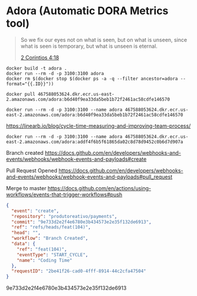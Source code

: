 # Adora (Automatic DORA Metrics tool)

> So we fix our eyes not on what is seen, but on what is unseen, since what is seen is temporary, but what is unseen is eternal.
>
> [2 Coríntios 4:18](https://www.bibliaonline.com.br/niv/2co/4/18)

```shell
docker build -t adora .
docker run --rm -d -p 3100:3100 adora
docker rm $(docker stop $(docker ps -a -q --filter ancestor=adora --format="{{.ID}}"))
```

```shell
docker pull 467588053624.dkr.ecr.us-east-2.amazonaws.com/adora:b6d40f9ea33da5beb1b72f2461ac58cdfe146570
```

```shell
docker run --rm -d -p 3100:3100 --name adora 467588053624.dkr.ecr.us-east-2.amazonaws.com/adora:b6d40f9ea33da5beb1b72f2461ac58cdfe146570
```

<https://linearb.io/blog/cycle-time-measuring-and-improving-team-process/>

```shell
docker run --rm -d -p 3100:3100 --name adora 467588053624.dkr.ecr.us-east-2.amazonaws.com/adora:addf4f6b5f61865da02c8d78d9452c0b6d7d907a
```

Branch created <https://docs.github.com/en/developers/webhooks-and-events/webhooks/webhook-events-and-payloads#create>

Pull Request Opened <https://docs.github.com/en/developers/webhooks-and-events/webhooks/webhook-events-and-payloads#pull_request>

Merge to master <https://docs.github.com/en/actions/using-workflows/events-that-trigger-workflows#push>

```json
{
  "event": "create",
  "repository": "produtoreativo/payments",
  "commit": "9e733d2e2f4e6780e3b434573e2e35f132de6913",
  "ref": "refs/heads/feat(104)",
  "head": "",
  "workflow": "Branch Created",
  "data": {
    "ref": "feat(104)",
    "eventType": "START_CYCLE",
    "name": "Coding Time"
  },
  "requestID": "2be41f26-cad0-4fff-8914-44c2cfa47504"
}
```

9e733d2e2f4e6780e3b434573e2e35f132de6913
